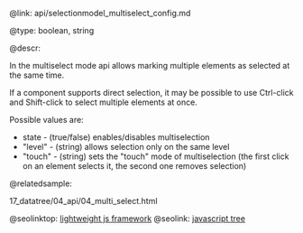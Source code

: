 @link: api/selectionmodel_multiselect_config.md

@type: boolean, string

@descr:

In the multiselect mode api allows marking multiple elements as selected at the same time.

If a component supports direct selection, it may be possible to use Ctrl-click 
and Shift-click to select multiple elements at once. 


Possible values are:

- state	- (true/false) enables/disables multiselection
- "level" - (string) allows selection only on the same level
- "touch" - (string) sets the "touch" mode of multiselection
(the first click on an element selects it, the second one removes selection)

@relatedsample:

17_datatree/04_api/04_multi_select.html

@seolinktop: [lightweight js framework](https://webix.com)
@seolink: [javascript tree](https://webix.com/widget/tree/)